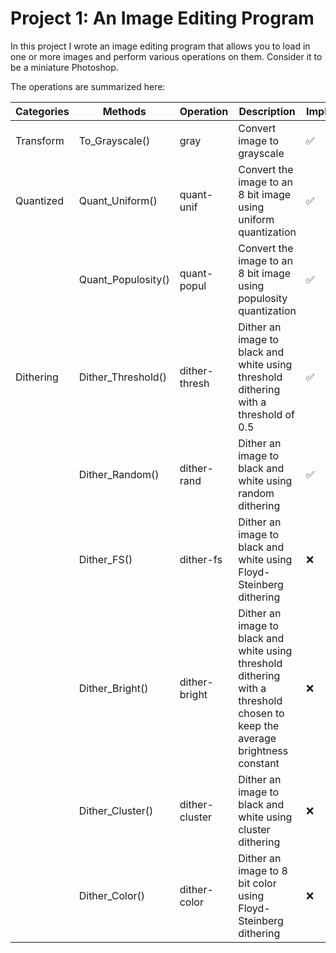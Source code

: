 # Project 1: An Image Editing Program

In this project I wrote an image editing program that allows you to load in one or more images and
perform various operations on them. Consider it to be a miniature Photoshop.

The operations are summarized here:

|Categories|Methods|Operation|Description|Implemented|
|----------|-------|---------|-----------|-----------|
|Transform |To_Grayscale()|gray|Convert image to grayscale|✅|
|Quantized|Quant_Uniform()|quant-unif|Convert the image to an 8 bit image using uniform quantization|✅         |
|          |Quant_Populosity()|quant-popul|Convert the image to an 8 bit image using populosity quantization| ✅|
|Dithering|Dither_Threshold()|dither-thresh|Dither an image to black and white using threshold dithering with a threshold of 0.5|✅|
||Dither_Random()|dither-rand|Dither an image to black and white using random dithering|✅|
||Dither_FS()|dither-fs|Dither an image to black and white using Floyd-Steinberg dithering|❌|
||Dither_Bright()|dither-bright|Dither an image to black and white using threshold dithering with a threshold chosen to keep the average brightness constant|❌|
||Dither_Cluster()|dither-cluster|Dither an image to black and white using cluster dithering|❌|
||Dither_Color()|dither-color|Dither an image to 8 bit color using Floyd-Steinberg dithering|❌|
